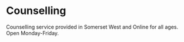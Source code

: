# Counselling 

Counselling service provided in Somerset West and Online for all ages. Open Monday-Friday.
